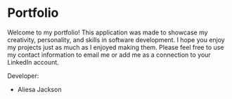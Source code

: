 # Portfolio

Welcome to my portfolio! This application was made to showcase my creativity, personality, and skills in software development. I hope you enjoy my projects just as much as I enjoyed making them. Please feel free to use my contact information to email me or add me as a connection to your LinkedIn account.

Developer:
* Aliesa Jackson

